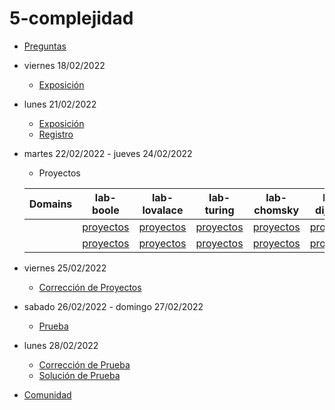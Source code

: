# 5-complejidad

- [Preguntas](https://escuela.it/master-programacion-diseno-software)
- viernes 18/02/2022
  - [Exposición](https://escuela.it/master-programacion-diseno-software)
- lunes 21/02/2022
  - [Exposición](https://escuela.it/master-programacion-diseno-software)
  - [Registro](https://forms.gle/qvFHT8h1qbDFCVm9A)
- martes 22/02/2022 - jueves 24/02/2022
  - Proyectos
  
  |Domains|lab-boole|lab-lovalace|lab-turing|lab-chomsky|lab-dijkstra|
  |-------|---------|------------|----------|-----------|--------------|
  |       |[proyectos]()         |[proyectos]()            |[proyectos]()          |[proyectos]()           |[proyectos]()              |
  |       |[proyectos]()         |[proyectos]()            |[proyectos]()          |[proyectos]()           |[proyectos]()              |
- viernes 25/02/2022
  - [Corrección de Proyectos](https://escuela.it/master-programacion-diseno-software)
- sabado 26/02/2022 - domingo 27/02/2022
  - [Prueba](https://forms.gle/xcwBGQCSZNdvvDtw7)
- lunes 28/02/2022
  - [Corrección de Prueba](https://escuela.it/master-programacion-diseno-software)
  - [Solución de Prueba](https://docs.google.com/spreadsheets/d/1m1nvaSuak4Rw1HE45ul86p3yrTbdtTqX9D4ojN9xfYs/edit?usp=sharing)
- [Comunidad](https://app.slack.com/client/T02S3KYD464/C02TCP63Y1G)


